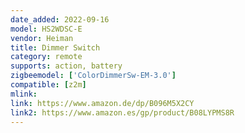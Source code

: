 ```yaml
---
date_added: 2022-09-16
model: HS2WDSC-E
vendor: Heiman
title: Dimmer Switch
category: remote
supports: action, battery
zigbeemodel: ['ColorDimmerSw-EM-3.0']
compatible: [z2m]
mlink: 
link: https://www.amazon.de/dp/B096M5X2CY
link2: https://www.amazon.es/gp/product/B08LYPMS8R
---
```

